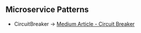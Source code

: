 ## Microservice Patterns

* CircuitBreaker -> [Medium Article - Circuit Breaker](https://yektaus.medium.com/mikroservis-mimarisi-circuit-breaker-94af181eb25d)